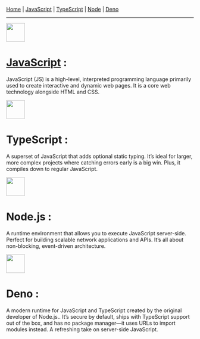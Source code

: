 [Home](README.md) | [JavaScript](JavaScript.md) | [TypeScript](TypeScript.md) | [Node](Node.md) | [Deno](Deno.md)

---

<img src="https://cdn.jsdelivr.net/gh/devicons/devicon@latest/icons/javascript/javascript-original.svg" width="50"/>

# [JavaScript](https://vatsalsaxena22.github.io/JavaScripts/JavaScript/) :

JavaScript (JS) is a high-level, interpreted programming language primarily used to create interactive and dynamic web pages. It is a core web technology alongside HTML and CSS.

<img src="https://cdn.jsdelivr.net/gh/devicons/devicon@latest/icons/typescript/typescript-original.svg" width="50"/>

# TypeScript :

A superset of JavaScript that adds optional static typing. It’s ideal for larger, more complex projects where catching errors early is a big win. Plus, it compiles down to regular JavaScript.

<img src="https://cdn.jsdelivr.net/gh/devicons/devicon@latest/icons/nodejs/nodejs-original.svg" width="50"/>

# Node.js :

A runtime environment that allows you to execute JavaScript server-side. Perfect for building scalable network applications and APIs. It’s all about non-blocking, event-driven architecture.

<img src="https://cdn.jsdelivr.net/gh/devicons/devicon@latest/icons/denojs/denojs-original.svg" width="50"/>

# Deno :

A modern runtime for JavaScript and TypeScript created by the original developer of Node.js.. It’s secure by default, ships with TypeScript support out of the box, and has no package manager—it uses URLs to import modules instead. A refreshing take on server-side JavaScript.
